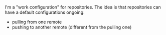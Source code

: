I'm a "work configuration" for repositories. 
The idea is that repositories can have a default configurations ongoing: 

- pulling from one remote
- pushing to another remote (different from the pulling one)